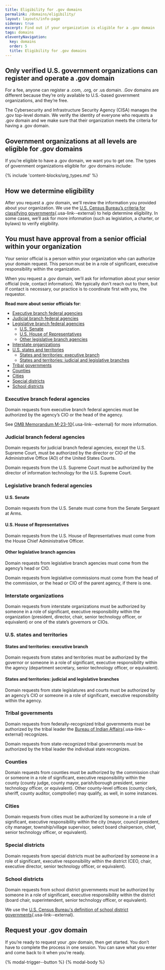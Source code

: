 ```yaml
---
title: Eligibility for .gov domains
permalink: /domains/eligibility/
layout: layouts/info-page
sidenav: true
excerpt: Find out if your organization is eligible for a .gov domain
tags: domains
eleventyNavigation:
  key: domains
  order: 5
  title: Eligibility for .gov domains
---
```



## Only verified U.S. government organizations can register and operate a .gov domain
For a fee, anyone can register a .com, .org, or .us domain. .Gov domains are different because they’re only available to U.S.-based government organizations, and they’re free.

The Cybersecurity and Infrastructure Security Agency (CISA) manages the .gov top-level domain. We verify the identity of everyone who requests a .gov domain and we make sure that their organization meets the criteria for having a .gov domain.


## Government organizations at all levels are eligible for .gov domains
If you’re eligible to have a .gov domain, we want you to get one. The types of government organizations eligible for .gov domains include:

{% include 'content-blocks/org_types.md' %}

## How we determine eligibility
After you request a .gov domain, we'll review the information you provided about your organization. We use the [U.S. Census Bureau’s criteria for classifying governments](https://www.census.gov/programs-surveys/gus/technical-documentation/methodology/population-of-interest1.html){.usa-link--external} to help determine eligibility. In some cases, we’ll ask for more information (such as legislation, a charter, or bylaws) to verify eligibility.


## You must have approval from a senior official within your organization
Your senior official is a person within your organization who can authorize your domain request. This person must be in a role of significant, executive responsibility within the organization.

When you request a .gov domain, we’ll ask for information about your senior official (role, contact information). We typically don’t reach out to them, but if contact is necessary, our practice is to coordinate first with you, the requestor.

**Read more about senior officials for**:
- [Executive branch federal agencies](#executive-branch-federal-agencies)
- [Judicial branch federal agencies](#judicial-branch-federal-agencies)
- [Legislative branch federal agencies](#legislative-branch-federal-agencies)
    - [U.S. Senate](#u-s-senate)
    - [U.S. House of Representatives](#u-s-house-of-representatives)
    - [Other legislative branch agencies](#other-legislative-branch-agencies)
- [Interstate organizations](#interstate-organizations)
- [U.S. states and territories](#u-s-states-and-territories)
    - [States and territories: executive branch](#states-and-territories-executive-branch)
    - [States and territories: judicial and legislative branches](#states-and-territories-judicial-and-legislative-branches)
- [Tribal governments](#tribal-governments)
- [Counties](#counties)
- [Cities](#cities)
- [Special districts](#special-districts)
- [School districts](#school-districts)

### Executive branch federal agencies
Domain requests from executive branch federal agencies must be authorized by the agency’s CIO or the head of the agency.

See [OMB Memorandum M-23-10](https://bidenwhitehouse.gov/wp-content/uploads/2023/02/M-23-10-DOTGOV-Act-Guidance.pdf){.usa-link--external} for more information.

### Judicial branch federal agencies
Domain requests for judicial branch federal agencies, except the U.S. Supreme Court, must be authorized by the director or CIO of the Administrative Office (AO) of the United States Courts.

Domain requests from the U.S. Supreme Court must be authorized by the director of information technology for the U.S. Supreme Court.

### Legislative branch federal agencies

#### U.S. Senate
Domain requests from the U.S. Senate must come from the Senate Sergeant at Arms.

#### U.S. House of Representatives
Domain requests from the U.S. House of Representatives must come from the House Chief Administrative Officer.

#### Other legislative branch agencies
Domain requests from legislative branch agencies must come from the agency’s head or CIO.

Domain requests from legislative commissions must come from the head of the commission, or the head or CIO of the parent agency, if there is one.

### Interstate organizations
Domain requests from interstate organizations must be authorized by someone in a role of significant, executive responsibility within the organization (president, director, chair, senior technology officer, or equivalent) or one of the state’s governors or CIOs.

### U.S. states and territories

#### States and territories: executive branch
Domain requests from states and territories must be authorized by the governor or someone in a role of significant, executive responsibility within the agency (department secretary, senior technology officer, or equivalent). 

#### States and territories: judicial and legislative branches
Domain requests from state legislatures and courts must be authorized by an agency’s CIO or someone in a role of significant, executive responsibility within the agency.

### Tribal governments
Domain requests from federally-recognized tribal governments must be authorized by the tribal leader the [Bureau of Indian Affairs](https://www.bia.gov/service/tribal-leaders-directory){.usa-link--external} recognizes.

Domain requests from state-recognized tribal governments must be authorized by the tribal leader the individual state recognizes.

### Counties
Domain requests from counties must be authorized by the commission chair or someone in a role of significant, executive responsibility within the county (county judge, county mayor, parish/borough president, senior technology officer, or equivalent). Other county-level offices (county clerk, sheriff, county auditor, comptroller) may qualify, as well, in some instances.

### Cities
Domain requests from cities must be authorized by someone in a role of significant, executive responsibility within the city (mayor, council president, city manager, township/village supervisor, select board chairperson, chief, senior technology officer, or equivalent). 

### Special districts
Domain requests from special districts must be authorized by someone in a role of significant, executive responsibility within the district (CEO, chair, executive director, senior technology officer, or equivalent).

### School districts
Domain requests from school district governments must be authorized by someone in a role of significant, executive responsibility within the district (board chair, superintendent, senior technology officer, or equivalent).

We use the [U.S. Census Bureau's definition of school district governments](https://www.census.gov/library/publications/2019/econ/2017isd.html){.usa-link--external}.

## Request your .gov domain

If you’re ready to request your .gov domain, then get started. You don’t have to complete the process in one session. You can save what you enter and come back to it when you’re ready.

{% modal-trigger--button %}
{% modal-body %}

